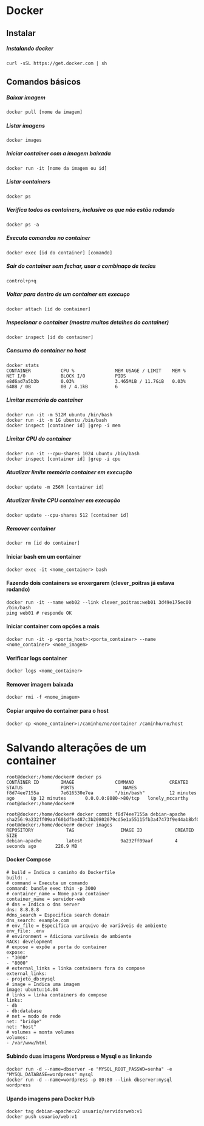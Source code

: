 # Docker
## Instalar
##### Instalando docker
```shell
curl -sSL https://get.docker.com | sh
```
## Comandos básicos
##### Baixar imagem
```shell
docker pull [nome da imagem]
```
##### Listar imagens
```shell
docker images
```
##### Iniciar container com a imagem baixada
```shell
docker run -it [nome da imagem ou id]
```
##### Listar containers
```shell
docker ps
```
##### Verifica todos os containers, inclusive os que não estão rodando
```shell
docker ps -a
```
##### Executa comandos no container
```shell
docker exec [id do container] [comando]
```
##### Sair do container sem fechar, usar a combinaço de teclas
```shell
control+p+q
```
##### Voltar para dentro de um container em execuço
```shell
docker attach [id do container]
```
##### Inspecionar o container (mostra muitos detalhes do container)
```shell
docker inspect [id do container]
```
##### Consumo do container no host
```shell
docker stats
CONTAINER           CPU %               MEM USAGE / LIMIT    MEM %               NET I/O             BLOCK I/O           PIDS
e8d6ad7a5b3b        0.03%               3.465MiB / 11.7GiB   0.03%               648B / 0B           0B / 4.1kB          6
```
##### Limitar memória do container
```shell
docker run -it -m 512M ubuntu /bin/bash
docker run -it -m 1G ubuntu /bin/bash
docker inspect [container id] |grep -i mem
```
##### Limitar CPU do container
```shell
docker run -it --cpu-shares 1024 ubuntu /bin/bash
docker inspect [container id] |grep -i cpu
```
##### Atualizar limite memória container em execução
```shell
docker update -m 256M [container id]
```
##### Atualizar limite CPU container em execução
```shell
docker update --cpu-shares 512 [container id]
```
##### Remover container
```shell
docker rm [id do container]
```

#### Iniciar bash em um container
```shell
docker exec -it <nome_container> bash
```
#### Fazendo dois containers se enxergarem (clever_poitras já estava rodando)
```shell
docker run -it --name web02 --link clever_poitras:web01 3d49e175ec00 /bin/bash
ping web01 # responde OK
```
#### Iniciar container com opções a mais
```shell
docker run -it -p <porta_host>:<porta_container> --name <nome_container> <nome_imagem>
```

#### Verificar logs container
```shell
docker logs <nome_container>
```

#### Remover imagem baixada
```shell
docker rmi -f <nome_imagem>
```

#### Copiar arquivo do container para o host
```shell
docker cp <nome_container>:/caminho/no/container /caminho/no/host
```

# Salvando alterações de um container
```shell
root@docker:/home/docker# docker ps
CONTAINER ID        IMAGE               COMMAND             CREATED             STATUS              PORTS                  NAMES
f8d74ee7155a        7e616530e7ea        "/bin/bash"         12 minutes ago      Up 12 minutes       0.0.0.0:8080->80/tcp   lonely_mccarthy
root@docker:/home/docker#

root@docker:/home/docker# docker commit f8d74ee7155a debian-apache
sha256:9a232ff09aaf601dfbe487c3b20802079cd5e1a55115fb3a47473f9e44ab8bf0
root@docker:/home/docker# docker images
REPOSITORY            TAG                 IMAGE ID            CREATED             SIZE
debian-apache         latest              9a232ff09aaf        4 seconds ago       226.9 MB
```

#### Docker Compose
```shell
# build = Indica o caminho do Dockerfile
build: .
# command = Executa um comando
command: bundle exec thin -p 3000
# container_name = Nome para container
container_name = servidor-web
# dns = Indica o dns server
dns: 8.8.8.8
#dns_search = Especifica search domain
dns_search: example.com
# env_file = Especifica um arquivo de variáveis de ambiente
env_file: .env
# environment = Adiciona variáveis de ambiente
RACK: development
# expose = expõe a porta do container
expose:
- "3000"
- "8000"
# external_links = linka containers fora do compose
external_links:
- projeto_db:mysql
# image = Indica uma imagem
image: ubuntu:14.04
# links = linka containers do compose
links:
- db
- db:database
# net = modo de rede
net: "bridge"
net: "host"
# volumes = monta volumes
volumes:
- /var/www/html
```

#### Subindo duas imagens Wordpress e Mysql e as linkando
```shell
docker run -d --name=dbserver -e "MYSQL_ROOT_PASSWD=senha" -e "MYSQL_DATABASE=wordpress" mysql
docker run -d --name=wordpress -p 80:80 --link dbserver:mysql wordpress
```

#### Upando imagens para Docker Hub
```shell
docker tag debian-apache:v2 usuario/servidorweb:v1
docker push usuario/web:v1
```

